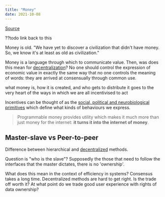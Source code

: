 ```yaml
---
title: "Money"
date: 2021-10-08
---
```


[Source](https://kernel.community/en/learn/module-0/money-language)

??todo link back to this

Money is old. "We have yet to discover a civilization that didn't have money. So, we know it's at least as old as civilization."

Money is a language through which to communicate value. Then, was does this mean for [decentralization](thoughts/decentralization.md)? No one should control the expression of economic value in exactly the same way that no one controls the meaning of words: they are arrived at consensually through common use.

what money is, how it is created, and who gets to distribute it goes to the very heart of the ways in which we are all incentivised to act

Incentives can be thought of as the [social, political and neurobiological primitives](thoughts/social-contracts.md) which define what kinds of behaviours we express.

> Programmable money provides utility which makes it much more than just money for the internet: **it turns it into the internet of money**.

## Master-slave vs Peer-to-peer
Difference between hierarchical and [decentralized](thoughts/decentralization.md) methods.

Question is "who is the slave"? Supposedly the those that need to follow the interfaces that the master dictates, there is no 'ownership'.

What does this mean in the context of efficiency in systems? Consensus takes a long time. Decentralized methods are hard to get right. Is the trade off worth it? At what point do we trade good user experience with rights of data ownership?